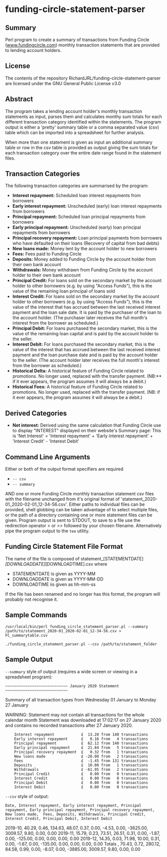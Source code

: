 # funding-circle-statement-parser
## Summary
Perl program to create a summary of transactions from Funding Circle (www.fundingcircle.com) monthly transaction statements that are provided to lending account holders.
## License
The contents of the repository RichardJRL/funding-circle-statement-parser are licensed under the GNU General Public License v3.0
## Abstract
The program takes a lending account holder's monthly transaction statements as input, parses them and calculates monthy sum totals for each different transaction category identified within the statements. The program output is either a 'pretty' summary table or a comma separated value (csv) table which can be imported into a spreadsheet for further analysis.

When more than one statement is given as input an additional summary table or row in the csv table is provided as output giving the sum totals for each transaction category over the entire date range found in the statement files. 
## Transaction Categories
The following transaction categories are summarised by the program:
- **Interest repayment:** Scheduled loan interest repayments from borrowers
- **Early interest repayment:** Unscheduled (early) loan interest repayments from borrowers
- **Principal repayment:** Scheduled loan principal repayments from borrowers
- **Early principal repayment:** Unscheduled (early) loan principal repayments from borrowers
- **Principal recovery repayment:** Loan principal payments from borrowers who have defaulted on their loans (Recovery of capital from bad debts)
- **New loans made:** Money lent by the account holder to new borrowers
- **Fees:** Fees paid to Funding Circle
- **Deposits:** Money added to Funding Circle by the account holder from their own bank account
- **Withdrawals:** Money withdrawn from Funding Circle by the account holder to their own bank account
- **Principal Credit:** For loans sold on the secondary market by the account holder to other borrowers (e.g. by using "Access Funds"), this is the value of the remaining loan principal of loans sold
- **Interest Credit:** For loans sold on the secondary market by the account holder to other borrowers (e.g. by using "Access Funds"), this is the value of the interest that has accrued between the last received interest payment and the loan sale date. It is paid by the purchaser of the loan to the account holder. (The purchaser later receives the full month's interest from the borrower as scheduled.)
- **Principal Debit:** For loans purchased the secondary market, this is the value of the remaining loan capital and is paid by the account holder to the seller.
- **Interest Debit:** For loans purchased the secondary market, this is the value of the interest that has accrued between the last received interest payment and the loan purchase date and is paid by the account holder to the seller. (The account holder later receives the full month's interest from the borrower as scheduled.)
- **Historical Delta:** A historical feature of Funding Circle related to promotions. No longer used, replaced with the transfer payment. (NB:** if it ever appears, the program assumes it will always be a debit.)
- **Historical Fees:** A historical feature of Funding Circle related to promotions. No longer used, replaced with the transfer payment. (NB: if it ever appears, the program assumes it will always be a debit.)
## Derived Categories
- **Net interest:** Derived using the same calculation that Funding Circle use to display "INTEREST" displayed on their website's Summary page: This is 'Net Interest'  = 'Interest repayment' + 'Early interest repayment' + 'Interest Credit' - 'Interest Debit'
## Command Line Arguments
Either or both of the output format specifiers are required
- `-- csv`
- `-- summary`

AND one or more Funding Circle monthly transaction statement csv files with the filename unchanged from it's original format of 'statement_2020-01_2020-02-01_12-34-56.csv'.
Either paths to individual files can be provided, shell globbing can be taken advantage of to select multiple files, or the path of a directory containing one or more statement files can be given.
Program output is sent to STDOUT, to save to a file use the redirection operator > or >> followed by your chosen filename. Alternatively pipe the program output to the `tee` utility.
## Funding Circle Statement File Format
The name of the file is composed of statement_[STATEMENTDATE]_[DOWNLOADDATE]_[DOWNLOADTIME].csv where
- STATEMENTDATE is given as YYYY-MM
- DOWNLOADDATE is given as YYYY-MM-DD
- DOWNLOADTIME iis given as hh-mm-ss

If the file has been renamed and no longer has this format, the program will probably not recognise it.
## Sample Commands
`/usr/local/bin/perl funding_circle_statement_parser.pl --summary /path/to/statement_2020-01_2020-02-01_12-34-56.csv > FC_summarytable.csv`

`./funding_circle_statement_parser.pl --csv /path/to/statement_folder`
## Sample Output
`--summary` style of output (requires a wide screen or viewing in a spreadsheet program):

~~~~~~~~~~~~~~~~~~~~~~~~~~~~~~~~~~~~~~~~~~~~~~~~~~~~~~~~~~~~~~~~~~~~~~~~~~~~~~~~
~~~~~~~~~~~~~~~~~~~~~~~~~~~~ January 2020 Statement ~~~~~~~~~~~~~~~~~~~~~~~~~~~~
~~~~~~~~~~~~~~~~~~~~~~~~~~~~~~~~~~~~~~~~~~~~~~~~~~~~~~~~~~~~~~~~~~~~~~~~~~~~~~~~

Summary of all transaction types from Wednesday 01 January to Monday 27 January

WARNING: Statement may not contain all transactions for the whole calendar month
         Statement was downloaded at 17:02:17 on 27 January 2020 and
         contains no recorded transactions after 27 January 2020.

        Interest repayment            £  13.20 from 140 transactions
        Early interest repayment      £   0.16 from   4 transactions
        Principal repayment           £  62.12 from 140 transactions
        Early principal repayment     £  21.84 from   5 transactions
        Principal recovery repayment  £   0.32 from   1 transactions
        New loans made                £ -20.00 from   2 transactions
        Fees                          £  -1.45 from 131 transactions
        Deposits                      £  10.00 from   1 transactions
        Withdrawals                   £ -61.95 from   2 transactions
        Principal Credit              £   0.00 from   0 transactions
        Interest Credit               £   0.00 from   0 transactions
        Principal Debit               £   0.00 from   0 transactions
        Interest Debit                £   0.00 from   0 transactions


`--csv` style of output:

    Date, Interest repayment, Early interest repayment, Principal repayment, Early principal repayment, Principal recovery repayment, New loans made,  Fees, Deposits, Withdrawals, Principal Credit, Interest Credit, Principal Debit, Interest Debit
 2019-10,              40.29,                     0.46,              134.63,                     48.07,                         0.37,           0.00, -4.53,     0.00,    -3625.00,          3009.57,            9.80,            0.00,           0.00
 2019-11,              15.79,                     0.23,               73.51,                     26.51,                         0.31,           0.00, -1.87,     0.00,     -125.00,             0.00,            0.00,            0.00,           0.00
 2019-12,              14.35,                     0.03,               71.98,                     10.00,                         0.31,           0.00, -1.67,     0.00,     -135.00,             0.00,            0.00,            0.00,           0.00
 Totals ,              70.43,                     0.72,              280.12,                     84.58,                         0.99,           0.00, -8.07,     0.00,    -3885.00,          3009.57,            9.80,            0.00,           0.00

